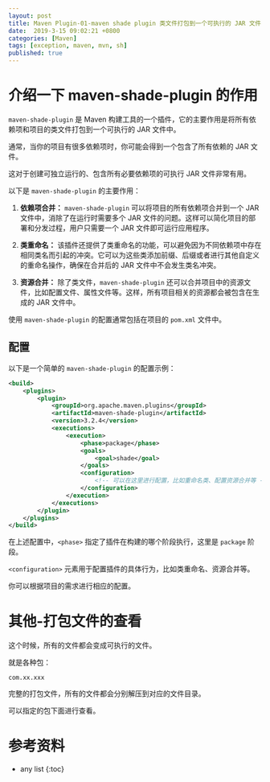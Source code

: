 ```yaml
---
layout: post
title: Maven Plugin-01-maven shade plugin 类文件打包到一个可执行的 JAR 文件中
date:  2019-3-15 09:02:21 +0800
categories: [Maven]
tags: [exception, maven, mvn, sh]
published: true
---
```


# 介绍一下 maven-shade-plugin 的作用

`maven-shade-plugin` 是 Maven 构建工具的一个插件，它的主要作用是将所有依赖项和项目的类文件打包到一个可执行的 JAR 文件中。

通常，当你的项目有很多依赖项时，你可能会得到一个包含了所有依赖的 JAR 文件。

这对于创建可独立运行的、包含所有必要依赖项的可执行 JAR 文件非常有用。

以下是 `maven-shade-plugin` 的主要作用：

1. **依赖项合并：** `maven-shade-plugin` 可以将项目的所有依赖项合并到一个 JAR 文件中，消除了在运行时需要多个 JAR 文件的问题。这样可以简化项目的部署和分发过程，用户只需要一个 JAR 文件即可运行应用程序。

2. **类重命名：** 该插件还提供了类重命名的功能，可以避免因为不同依赖项中存在相同类名而引起的冲突。它可以为这些类添加前缀、后缀或者进行其他自定义的重命名操作，确保在合并后的 JAR 文件中不会发生类名冲突。

3. **资源合并：** 除了类文件，`maven-shade-plugin` 还可以合并项目中的资源文件，比如配置文件、属性文件等。这样，所有项目相关的资源都会被包含在生成的 JAR 文件中。

使用 `maven-shade-plugin` 的配置通常包括在项目的 `pom.xml` 文件中。

## 配置

以下是一个简单的 `maven-shade-plugin` 的配置示例：

```xml
<build>
    <plugins>
        <plugin>
            <groupId>org.apache.maven.plugins</groupId>
            <artifactId>maven-shade-plugin</artifactId>
            <version>3.2.4</version>
            <executions>
                <execution>
                    <phase>package</phase>
                    <goals>
                        <goal>shade</goal>
                    </goals>
                    <configuration>
                        <!-- 可以在这里进行配置，比如重命名类、配置资源合并等 -->
                    </configuration>
                </execution>
            </executions>
        </plugin>
    </plugins>
</build>
```

在上述配置中，`<phase>` 指定了插件在构建的哪个阶段执行，这里是 `package` 阶段。

`<configuration>` 元素用于配置插件的具体行为，比如类重命名、资源合并等。

你可以根据项目的需求进行相应的配置。

# 其他-打包文件的查看

这个时候，所有的文件都会变成可执行的文件。

就是各种包：

```
com.xx.xxx
```

完整的打包文件，所有的文件都会分别解压到对应的文件目录。

可以指定的包下面进行查看。

# 参考资料 



* any list
{:toc}